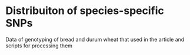 # Distribuiton of species-specific SNPs

Data of genotyping of bread and durum wheat that used in the article and scripts for processing them

